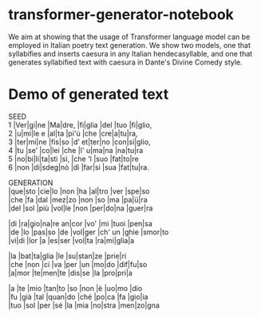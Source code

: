 # transformer-generator-notebook

We aim at showing that the usage of Transformer language model can be employed in Italian poetry text generation. We show two models, one that syllabifies and inserts caesura in any Italian hendecasyllable, and one that generates syllabified text with caesura in Dante's Divine Comedy style.

# Demo of generated text  

SEED   
  1 |Ver|gi|ne |Ma|dre, |fi|glia |del |tuo |fi|glio,    
  2 |u|mi|le e |al|ta |pi'ù |che |cre|a|tu|ra,  
  3 |ter|mi|ne |fis|so |d’ et|ter|no |con|si|glio,  
  4 |tu |se’ |co|lei |che |l' u|ma|na |na|tu|ra  
  5 |no|bi|li|ta|sti |sì, |che 'l |suo |fat|to|re  
  6 |non |di|sdeg|nò |di |far|si |sua |fat|tu|ra.   

GENERATION  
  |que|sto |cie|lo |non<c> |ha |al|tro |ver |spe|so  
  |che |fa |dal |mez|zo<c> |non |so |ma |pa|ü|ra  
  |del |sol |più |vol|le |non<c> |per|do|na |guer|ra  

  |di |ra|gio|na|re an|cor<c> |vo' |mi |tuoi |pen|sa   
  |de |lo |pas|so<c> |de |vol|ger |ch' un |ghie |smor|to   
  |vi|di |lor<c> |a |es|ser |vol|ta |ra|mi|glia|a   

  |la |bat|ta|glia |le<c> |su|stan|ze |prie|ri  
  |che |non |ci |va<c> |per |un |mo|do |dif|fu|so  
  |a|mor |te|men|te<c> |dis|se |la |pro|pri|a  

  |a |te |mio |tan|to |so<c> |non |è |uo|mo |dio  
  |fu |già |tal |quan|do |ché<c> |po|ca |fa |gio|ia  
  |tuo |sol |per |sé<c> |la |mia |no|stra |men|zo|gna  
